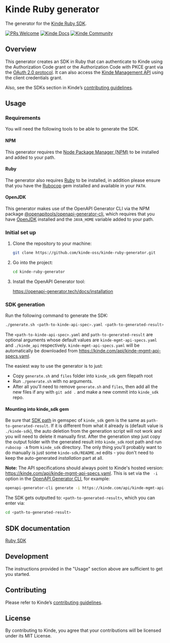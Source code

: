 # Kinde Ruby generator

The generator for the [Kinde Ruby SDK](https://github.com/kinde-oss/kinde-ruby-sdk).

[![PRs Welcome](https://img.shields.io/badge/PRs-welcome-brightgreen.svg?style=flat-square)](https://makeapullrequest.com) [![Kinde Docs](https://img.shields.io/badge/Kinde-Docs-eee?style=flat-square)](https://kinde.com/docs/developer-tools) [![Kinde Community](https://img.shields.io/badge/Kinde-Community-eee?style=flat-square)](https://thekindecommunity.slack.com)

## Overview

This generator creates an SDK in Ruby that can authenticate to Kinde using the Authorization Code grant or the Authorization Code with PKCE grant via the [OAuth 2.0 protocol](https://oauth.net/2/). It can also access the [Kinde Management API](https://kinde.com/api/docs/#kinde-management-api) using the client credentials grant.

Also, see the SDKs section in Kinde’s [contributing guidelines](https://github.com/kinde-oss/.github/blob/main/.github/CONTRIBUTING.md).

## Usage

### Requirements

You will need the following tools to be able to generate the SDK.

#### NPM
This generator requires the [Node Package Manager (NPM)](https://nodejs.org/en/download) to be installed and added to your path.

#### Ruby
The generator also requires [Ruby](https://www.ruby-lang.org/en/documentation/installation/) to be installed, in addition please ensure that you have the [Rubocop](https://rubocop.org/) gem installed
and available in your `PATH`.  

#### OpenJDK
This generator makes use of the OpenAPI Generator CLI via the NPM package [@openapitools/openapi-generator-cli](https://www.npmjs.com/package/@openapitools/openapi-generator-cli), which
requires that you have [OpenJDK](https://openjdk.org/install/) installed and the `JAVA_HOME` variable
added to your path.

### Initial set up

1. Clone the repository to your machine:

   ```bash
   git clone https://github.com/kinde-oss/kinde-ruby-generator.git
   ```

2. Go into the project:

   ```bash
   cd kinde-ruby-generator
   ```

3. Install the OpenAPI Generator tool:

   https://openapi-generator.tech/docs/installation

### SDK generation

Run the following command to generate the SDK:

```bash
./generate.sh <path-to-kinde-api-spec>.yaml <path-to-generated-result>
```

The `<path-to-kinde-api-spec>.yaml` and `path-to-generated-result` are optional arguments whose default values are `kinde-mgmt-api-specs.yaml` and `./kinde_api` respectively. `kinde-mgmt-api-specs.yaml` will be automatically be downloaded from https://kinde.com/api/kinde-mgmt-api-specs.yaml.

The easiest way to use the generator is to just:
- Copy `generate.sh` and `files` folder into `kinde_sdk` gem filepath root
- Run `./generate.sh` with no arguments.
- After all you'll need to remove `generate.sh` and `files`, then add all the new files if any with `git add .` and make a new commit into `kinde_sdk` repo.

#### Mounting into kinde_sdk gem

Be sure that [SDK path](https://github.com/kinde-oss/kinde-ruby-sdk/blob/main/kinde_sdk.gemspec#L3) in gemspec of `kinde_sdk` gem is the same as `path-to-generated-result`. If it is different from what it already is (default value is `./kinde-sdk`), the auto deletion from the generation script will not work and you will need to delete it manually first. After the generation step just copy the output folder with the generated result into `kinde_sdk` root path and run `rubocop -A` from `kinde_sdk` directory. The only thing you'll probably want to do manually is just some `kinde-sdk/README.md` edits - you don't need to keep the auto-generated *installation* part at all.

**Note:** The API specifications should always point to Kinde's hosted version: https://kinde.com/api/kinde-mgmt-api-specs.yaml. This is set via the ` -i` option in the [OpenAPI Generator CLI](https://openapi-generator.tech/docs/usage/), for example:

```bash
openapi-generator-cli generate -i https://kinde.com/api/kinde-mgmt-api-specs.yaml
```

The SDK gets outputted to: `<path-to-generated-result>`, which you can enter via:

```bash
cd <path-to-generated-result>
```

## SDK documentation

[Ruby SDK](https://kinde.com/docs/developer-tools/ruby-sdk)


## Development

The instructions provided in the "Usage" section above are sufficient to get you started.

## Contributing

Please refer to Kinde’s [contributing guidelines](https://github.com/kinde-oss/.github/blob/489e2ca9c3307c2b2e098a885e22f2239116394a/CONTRIBUTING.md).

## License

By contributing to Kinde, you agree that your contributions will be licensed under its MIT License.
